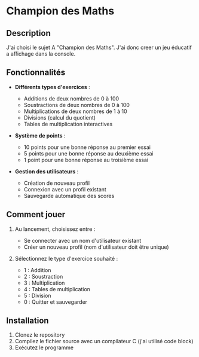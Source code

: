 # Champion des Maths

## Description
J'ai choisi le sujet A "Champion des Maths". J'ai donc creer un jeu éducatif a affichage dans la console.

## Fonctionnalités
- **Différents types d'exercices** :
  - Additions de deux nombres de 0 à 100
  - Soustractions de deux nombres de 0 à 100
  - Multiplications de deux nombres de 1 à 10
  - Divisions (calcul du quotient)
  - Tables de multiplication interactives

- **Système de points** :
  - 10 points pour une bonne réponse au premier essai
  - 5 points pour une bonne réponse au deuxième essai
  - 1 point pour une bonne réponse au troisième essai

- **Gestion des utilisateurs** :
  - Création de nouveau profil
  - Connexion avec un profil existant
  - Sauvegarde automatique des scores

## Comment jouer
1. Au lancement, choisissez entre :
   - Se connecter avec un nom d'utilisateur existant
   - Créer un nouveau profil (nom d'utilisateur doit être unique)

2. Sélectionnez le type d'exercice souhaité :
   - 1 : Addition
   - 2 : Soustraction
   - 3 : Multiplication
   - 4 : Tables de multiplication
   - 5 : Division
   - 0 : Quitter et sauvegarder

## Installation
1. Clonez le repository
2. Compilez le fichier source avec un compilateur C (j'ai utilisé code block)
3. Exécutez le programme
